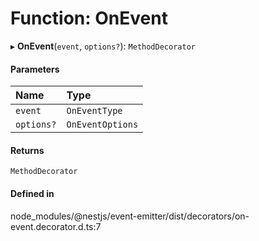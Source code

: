 # Function: OnEvent

▸ **OnEvent**(`event`, `options?`): `MethodDecorator`

#### Parameters

| Name | Type |
| :------ | :------ |
| `event` | `OnEventType` |
| `options?` | `OnEventOptions` |

#### Returns

`MethodDecorator`

#### Defined in

node_modules/@nestjs/event-emitter/dist/decorators/on-event.decorator.d.ts:7
